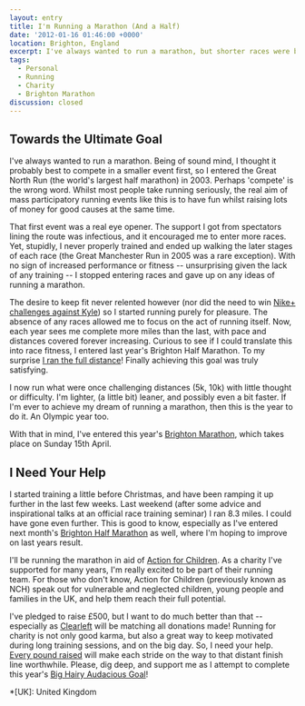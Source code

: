 ```yaml
---
layout: entry
title: I'm Running a Marathon (And a Half)
date: '2012-01-16 01:46:00 +0000'
location: Brighton, England
excerpt: I've always wanted to run a marathon, but shorter races were beset by poor training. Since taken running more seriously, I've become lighter, leaner and possibly even a bit faster. If I'm ever to achieve my dream of running a marathon, then this is the year to do it. An Olympic year too.
tags:
  - Personal
  - Running
  - Charity
  - Brighton Marathon
discussion: closed
---
```

## Towards the Ultimate Goal
I've always wanted to run a marathon. Being of sound mind, I thought it probably best to compete in a smaller event first, so I entered the Great North Run (the world's largest half marathon) in 2003. Perhaps 'compete' is the wrong word. Whilst most people take running seriously, the real aim of mass participatory running events like this is to have fun whilst raising lots of money for good causes at the same time.

That first event was a real eye opener. The support I got from spectators lining the route was infectious, and it encouraged me to enter more races. Yet, stupidly, I never properly trained and ended up walking the later stages of each race (the Great Manchester Run in 2005 was a rare exception). With no sign of increased performance or fitness -- unsurprising given the lack of any training -- I stopped entering races and gave up on any ideas of running a marathon.

The desire to keep fit never relented however (nor did the need to win [Nike+ challenges against Kyle][1]) so I started running purely for pleasure. The absence of any races allowed me to focus on the act of running itself. Now, each year sees me complete more miles than the last, with pace and distances covered forever increasing. Curious to see if I could translate this into race fitness, I entered last year's Brighton Half Marathon. To my surprise [I ran the full distance][2]! Finally achieving this goal was truly satisfying.

I now run what were once challenging distances (5k, 10k) with little thought or difficulty. I'm lighter, (a little bit) leaner, and possibly even a bit faster. If I'm ever to achieve my dream of running a marathon, then this is the year to do it. An Olympic year too.

With that in mind, I've entered this year's [Brighton Marathon][3], which takes place on Sunday 15th April.

## I Need Your Help
I started training a little before Christmas, and have been ramping it up further in the last few weeks. Last weekend (after some advice and inspirational talks at an official race training seminar) I ran 8.3 miles. I could have gone even further. This is good to know, especially as I've entered next month's [Brighton Half Marathon][4] as well, where I'm hoping to improve on last years result.

I'll be running the marathon in aid of [Action for Children][5]. As a charity I've supported for many years, I'm really excited to be part of their running team. For those who don't know, Action for Children (previously known as NCH) speak out for vulnerable and neglected children, young people and families in the UK, and help them reach their full potential.

I've pledged to raise £500, but I want to do much better than that -- especially as [Clearleft][6] will be matching all donations made! Running for charity is not only good karma, but also a great way to keep motivated during long training sessions, and on the big day. So, I need your help. [Every pound raised][8] will make each stride on the way to that distant finish line worthwhile. Please, dig deep, and support me as I attempt to complete this year's [Big Hairy Audacious Goal][7]!

[1]: /2009/03/british_triumph_coming_shortly/
[2]: /2011/02/i_ran_a_half-marathon/
[3]: http://brightonmarathon.co.uk/
[4]: http://brightonhalfmarathon.com/
[5]: http://www.actionforchildren.org.uk/
[6]: http://clearleft.com/
[7]: /2012/01/goals_for_2012/
[8]: http://www.justgiving.com/prlrun2012/

*[UK]: United Kingdom
